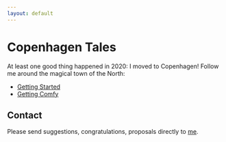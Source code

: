 ```yaml
---
layout: default
---
```

# Copenhagen Tales

At least one good thing happened in 2020: I moved to Copenhagen! 
Follow me around the magical town of the North:

- [Getting Started](./cph1)
- [Getting Comfy](./cph2)

## Contact

Please send suggestions, congratulations, proposals directly to <a href="mailto:nickueng@gmail.com">me</a>.
